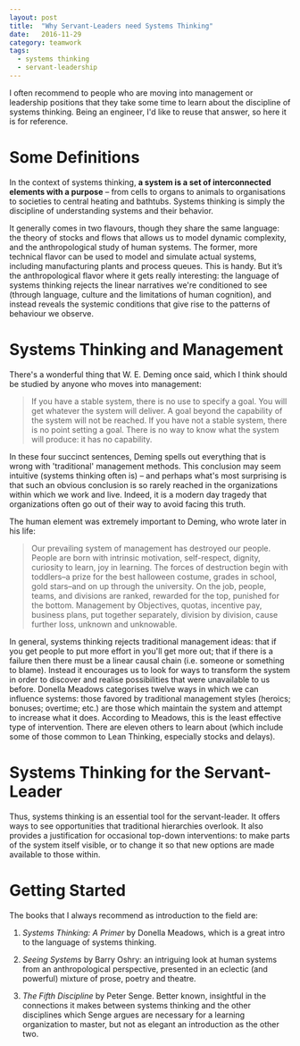 ```yaml
---
layout: post
title:  "Why Servant-Leaders need Systems Thinking"
date:   2016-11-29
category: teamwork
tags:
  - systems thinking
  - servant-leadership
---
```

I often recommend to people who are moving into management or leadership positions that they take some time to learn about the discipline of systems thinking. Being an engineer, I'd like to reuse that answer, so here it is for reference.

# Some Definitions

In the context of systems thinking, **a system is a set of interconnected elements with a purpose** – from cells to organs to animals to organisations to societies to central heating and bathtubs. Systems thinking is simply the discipline of understanding systems and their behavior.

It generally comes in two flavours, though they share the same language: the theory of stocks and flows that allows us to model dynamic complexity, and the anthropological study of human systems. The former, more technical flavor can be used to model and simulate actual systems, including manufacturing plants and process queues. This is handy. But it’s the anthropological flavor where it gets really interesting: the language of systems thinking rejects the linear narratives we're conditioned to see (through language, culture and the limitations of human cognition), and instead reveals the systemic conditions that give rise to the patterns of behaviour we observe.

# Systems Thinking and Management

There's a wonderful thing that W. E. Deming once said, which I think should be studied by anyone who moves into management:

> If you have a stable system, there is no use to specify a goal. You will get whatever the system will deliver. A goal beyond the capability of the system will not be reached. If you have not a stable system, there is no point setting a goal. There is no way to know what the system will produce: it has no capability.

In these four succinct sentences, Deming spells out everything that is wrong with 'traditional' management methods. This conclusion may seem intuitive (systems thinking often is) – and perhaps what's most surprising is that such an obvious conclusion is so rarely reached in the organizations within which we work and live. Indeed, it is a modern day tragedy that organizations often go out of their way to avoid facing this truth.

The human element was extremely important to Deming, who wrote later in his life:

> Our prevailing system of management has destroyed our people. People are born with intrinsic motivation, self-respect, dignity, curiosity to learn, joy in learning. The forces of destruction begin with toddlers–a prize for the best halloween costume, grades in school, gold stars–and on up through the university. On the job, people, teams, and divisions are ranked, rewarded for the top, punished for the bottom. Management by Objectives, quotas, incentive pay, business plans, put together separately, division by division, cause further loss, unknown and unknowable.

In general, systems thinking rejects traditional management ideas: that if you get people to put more effort in you'll get more out; that if there is a failure then there must be a linear causal chain (i.e. someone or something to blame). Instead it encourages us to look for ways to transform the system in order to discover and realise possibilities that were unavailable to us before. Donella Meadows categorises twelve ways in which we can influence systems: those favored by traditional management styles (heroics; bonuses; overtime; etc.) are those which maintain the system and attempt to increase what it does. According to Meadows, this is the least effective type of intervention. There are eleven others to learn about (which include some of those common to Lean Thinking, especially stocks and delays).

# Systems Thinking for the Servant-Leader

Thus, systems thinking is an essential tool for the servant-leader. It offers ways to see opportunities that traditional hierarchies overlook. It also provides a justification for occasional top-down interventions: to make parts of the system itself visible, or to change it so that new options are made available to those within.

# Getting Started

The books that I always recommend as introduction to the field are:

1. *Systems Thinking: A Primer* by Donella Meadows, which is a great intro to the language of systems thinking.

2. *Seeing Systems* by Barry Oshry: an intriguing look at human systems from an anthropological perspective, presented in an eclectic (and powerful) mixture of prose, poetry and theatre.

3. *The Fifth Discipline* by Peter Senge. Better known, insightful in the connections it makes between systems thinking and the other disciplines which Senge argues are necessary for a learning organization to master, but not as elegant an introduction as the other two.
